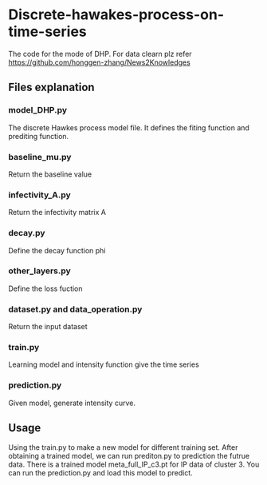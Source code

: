 # Discrete-hawakes-process-on-time-series
The code for the mode of DHP. For data clearn plz refer https://github.com/honggen-zhang/News2Knowledges
## Files explanation
### model_DHP.py
The discrete Hawkes process model file. It defines the fiting function and prediting function.
### baseline_mu.py
Return the baseline value
### infectivity_A.py
Return the infectivity matrix A
### decay.py
Define the decay function phi
### other_layers.py
Define the loss fuction
### dataset.py and data_operation.py
Return the input dataset
### train.py
Learning model and intensity function give the time series
### prediction.py
Given model, generate intensity curve.
## Usage
Using the train.py to make a new model for different training set. After obtaining a trained model, we can run prediton.py to prediction the futrue data. 
There is a trained model meta_full_IP_c3.pt for IP data of cluster 3. You can run the prediction.py and load this model to predict.
